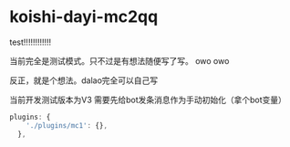 # koishi-dayi-mc2qq
test!!!!!!!!!!!!

当前完全是测试模式。只不过是有想法随便写了写。
owo owo

反正，就是个想法。dalao完全可以自己写

当前开发测试版本为V3
需要先给bot发条消息作为手动初始化（拿个bot变量）

```js
plugins: {
    './plugins/mc1': {},
  },
```
